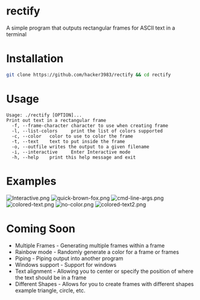 # rectify
A simple program that outputs rectangular frames for ASCII text in a terminal
# Installation
```sh
git clone https://github.com/hacker3983/rectify && cd rectify
```
# Usage
```
Usage: ./rectify [OPTION]...
Print out text in a rectangular frame
  -f, --frame-character character to use when creating frame
  -l, --list-colors     print the list of colors supported
  -c, --color   color to use to color the frame
  -t, --text    text to put inside the frame
  -o, --outfile writes the output to a given filename
  -i, --interactive     Enter Interactive mode
  -h, --help    print this help message and exit
```
# Examples
![Interactive.png](https://cdn.discordapp.com/attachments/881618109394485248/882248601458319360/unknown.png)
![quick-brown-fox.png](https://cdn.discordapp.com/attachments/881618109394485248/882249964900716624/unknown.png)
![cmd-line-args.png](https://cdn.discordapp.com/attachments/881618109394485248/882250481374756904/unknown.png)
![colored-text.png](https://cdn.discordapp.com/attachments/881618109394485248/882251356344287232/unknown.png)
![no-color.png](https://cdn.discordapp.com/attachments/881618109394485248/882251497046429706/unknown.png)
![colored-text2.png](https://cdn.discordapp.com/attachments/881618109394485248/882251685005787136/unknown.png)
# Coming Soon
* Multiple Frames - Generating multiple frames within a frame
* Rainbow mode - Randomly generate a color for a frame or frames
* Piping - Piping output into another program
* Windows support - Support for windows
* Text alignment - Allowing you to center or specify the position of where the text should be in a frame
* Different Shapes - Allows for you to create frames with different shapes example triangle, circle, etc.
